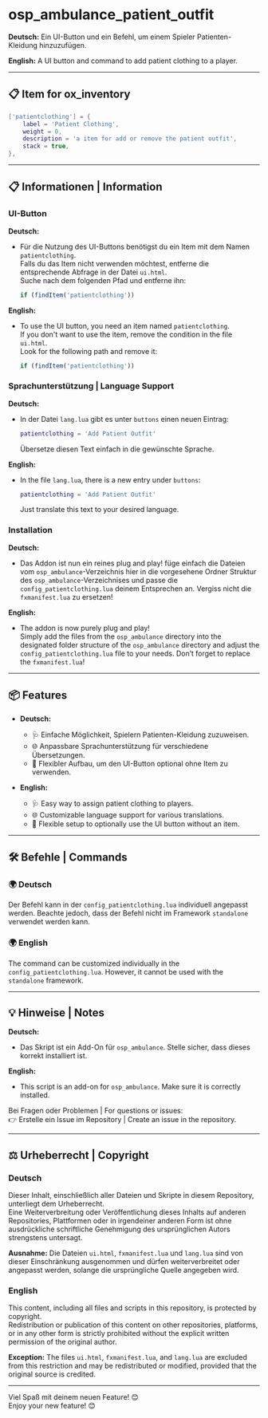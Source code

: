 # osp_ambulance_patient_outfit

**Deutsch:**
Ein UI-Button und ein Befehl, um einem Spieler Patienten-Kleidung hinzuzufügen.

**English:**
A UI button and command to add patient clothing to a player.

---

## 📋 Item for ox_inventory

```lua
['patientclothing'] = {
    label = 'Patient Clothing',
    weight = 0,
    description = 'a item for add or remove the patient outfit',
    stack = true,
},
```

---

## 📋 Informationen | Information

### UI-Button
**Deutsch:**
- Für die Nutzung des UI-Buttons benötigst du ein Item mit dem Namen `patientclothing`.  
  Falls du das Item nicht verwenden möchtest, entferne die entsprechende Abfrage in der Datei `ui.html`.  
  Suche nach dem folgenden Pfad und entferne ihn:  
  ```javascript
  if (findItem('patientclothing'))
  ```

**English:**
- To use the UI button, you need an item named `patientclothing`.  
  If you don't want to use the item, remove the condition in the file `ui.html`.  
  Look for the following path and remove it:  
  ```javascript
  if (findItem('patientclothing'))
  ```

### Sprachunterstützung | Language Support
**Deutsch:**
- In der Datei `lang.lua` gibt es unter `buttons` einen neuen Eintrag:  
  ```lua
  patientclothing = 'Add Patient Outfit'
  ```  
  Übersetze diesen Text einfach in die gewünschte Sprache.

**English:**
- In the file `lang.lua`, there is a new entry under `buttons`:  
  ```lua
  patientclothing = 'Add Patient Outfit'
  ```  
  Just translate this text to your desired language.

### Installation
**Deutsch:**
- Das Addon ist nun ein reines plug and play!
  füge einfach die Dateien vom `osp_ambulance`-Verzeichnis hier in die vorgesehene Ordner Struktur des `osp_ambulance`-Verzeichnises und passe die `config_patientclothing.lua` deinem Entsprechen an. Vergiss nicht die `fxmanifest.lua` zu ersetzen!

**English:**
- The addon is now purely plug and play!  
  Simply add the files from the `osp_ambulance` directory into the designated folder structure of the `osp_ambulance` directory and adjust the `config_patientclothing.lua` file to your needs. Don’t forget to replace the `fxmanifest.lua`!

---

## 📦 Features

- **Deutsch:**
  - 🩺 Einfache Möglichkeit, Spielern Patienten-Kleidung zuzuweisen.
  - 🌐 Anpassbare Sprachunterstützung für verschiedene Übersetzungen.
  - 🔧 Flexibler Aufbau, um den UI-Button optional ohne Item zu verwenden.

- **English:**
  - 🩺 Easy way to assign patient clothing to players.
  - 🌐 Customizable language support for various translations.
  - 🔧 Flexible setup to optionally use the UI button without an item.

---

## 🛠️ Befehle | Commands

### 🌍 Deutsch
Der Befehl kann in der `config_patientclothing.lua` individuell angepasst werden. Beachte jedoch, dass der Befehl nicht im Framework `standalone` verwendet werden kann.

### 🌍 English
The command can be customized individually in the `config_patientclothing.lua`. However, it cannot be used with the `standalone` framework.

---

## 💡 Hinweise | Notes

**Deutsch:**
- Das Skript ist ein Add-On für `osp_ambulance`. Stelle sicher, dass dieses korrekt installiert ist.

**English:**
- This script is an add-on for `osp_ambulance`. Make sure it is correctly installed.  

Bei Fragen oder Problemen | For questions or issues:  
👉 Erstelle ein Issue im Repository | Create an issue in the repository.  

---

## ⚖️ Urheberrecht | Copyright  

### Deutsch  
Dieser Inhalt, einschließlich aller Dateien und Skripte in diesem Repository, unterliegt dem Urheberrecht.  
Eine Weiterverbreitung oder Veröffentlichung dieses Inhalts auf anderen Repositories, Plattformen oder in irgendeiner anderen Form ist ohne ausdrückliche schriftliche Genehmigung des ursprünglichen Autors strengstens untersagt.  

**Ausnahme:** Die Dateien `ui.html`, `fxmanifest.lua` und `lang.lua` sind von dieser Einschränkung ausgenommen und dürfen weiterverbreitet oder angepasst werden, solange die ursprüngliche Quelle angegeben wird.  

### English  
This content, including all files and scripts in this repository, is protected by copyright.  
Redistribution or publication of this content on other repositories, platforms, or in any other form is strictly prohibited without the explicit written permission of the original author.  

**Exception:** The files `ui.html`, `fxmanifest.lua`, and `lang.lua` are excluded from this restriction and may be redistributed or modified, provided that the original source is credited.  

--- 

Viel Spaß mit deinem neuen Feature! 😊  
Enjoy your new feature! 😊
